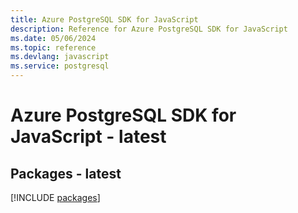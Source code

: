 ```yaml
---
title: Azure PostgreSQL SDK for JavaScript
description: Reference for Azure PostgreSQL SDK for JavaScript
ms.date: 05/06/2024
ms.topic: reference
ms.devlang: javascript
ms.service: postgresql
---
```

# Azure PostgreSQL SDK for JavaScript - latest
## Packages - latest
[!INCLUDE [packages](postgresql-index.md)]
